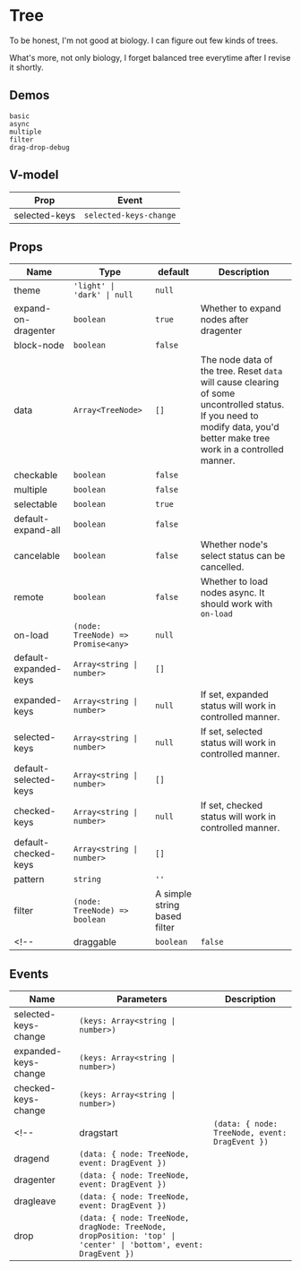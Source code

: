 # Tree
To be honest, I'm not good at biology. I can figure out few kinds of trees.

What's more, not only biology, I forget balanced tree everytime after I revise it shortly.


## Demos
```demo
basic
async
multiple
filter
drag-drop-debug
```
## V-model
|Prop|Event|
|-|-|
|selected-keys|`selected-keys-change`|

## Props
|Name|Type|default|Description|
|-|-|-|-|
|theme|`'light' \| 'dark' \| null`|`null`||
|expand-on-dragenter|`boolean`|`true`|Whether to expand nodes after dragenter|
|block-node|`boolean`|`false`||
|data|`Array<TreeNode>`|`[]`|The node data of the tree. Reset `data` will cause clearing of some uncontrolled status. If you need to modify data, you'd better make tree work in a controlled manner.|
|checkable|`boolean`|`false`||
|multiple|`boolean`|`false`||
|selectable|`boolean`|`true`||
|default-expand-all|`boolean`|`false`||
|cancelable|`boolean`|`false`|Whether node's select status can be cancelled.|
|remote|`boolean`|`false`|Whether to load nodes async. It should work with `on-load`
|on-load|`(node: TreeNode) => Promise<any>`|`null`||
|default-expanded-keys|`Array<string \| number>`|`[]`||
|expanded-keys|`Array<string \| number>`|`null`|If set, expanded status will work in controlled manner.|
|selected-keys|`Array<string \| number>`|`null`|If set, selected status will work in controlled manner.|
|default-selected-keys|`Array<string \| number>`|`[]`||
|checked-keys|`Array<string \| number>`|`null`|If set, checked status will work in controlled manner.|
|default-checked-keys|`Array<string \| number>`|`[]`||
|pattern|`string`|`''`||
|filter|`(node: TreeNode) => boolean`|A simple string based filter||
<!-- |draggable|`boolean`|`false`|| -->

## Events
|Name|Parameters|Description|
|-|-|-|
|selected-keys-change|`(keys: Array<string \| number>)`||
|expanded-keys-change|`(keys: Array<string \| number>)`||
|checked-keys-change|`(keys: Array<string \| number>)`||
<!-- |dragstart|`(data: { node: TreeNode, event: DragEvent })`||
|dragend|`(data: { node: TreeNode, event: DragEvent })`||
|dragenter|`(data: { node: TreeNode, event: DragEvent })`||
|dragleave|`(data: { node: TreeNode, event: DragEvent })`||
|drop|`(data: { node: TreeNode, dragNode: TreeNode, dropPosition: 'top' \| 'center' \| 'bottom', event: DragEvent })`|| -->
